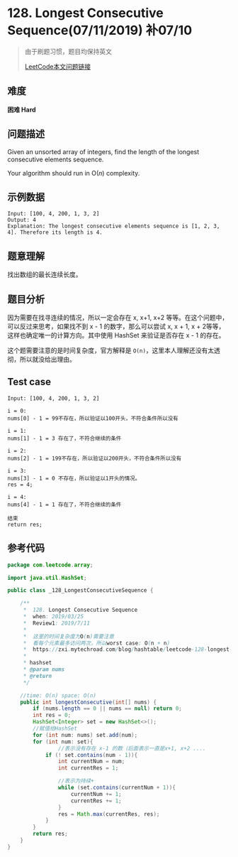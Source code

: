 # 128. Longest Consecutive Sequence(07/11/2019) 补07/10

> 由于刷题习惯，题目均保持英文
>
> [LeetCode本文问题链接](https://leetcode.com/problems/longest-consecutive-sequence/)

## 难度

**困难 Hard**

## 问题描述

Given an unsorted array of integers, find the length of the longest consecutive elements sequence.</br>

Your algorithm should run in O(*n*) complexity.

## 示例数据

```
Input: [100, 4, 200, 1, 3, 2]
Output: 4
Explanation: The longest consecutive elements sequence is [1, 2, 3, 4]. Therefore its length is 4.
```

## 题意理解

找出数组的最长连续长度。

## 题目分析

因为需要在找寻连续的情况，所以一定会存在 x, x+1, x+2 等等。在这个问题中，可以反过来思考，如果找不到 x - 1 的数字，那么可以尝试 x, x + 1, x + 2等等，这样也确定唯一的计算方向。其中使用 HashSet 来验证是否存在 x - 1 的存在。

这个题需要注意的是时间复杂度，官方解释是 `O(n)`，这里本人理解还没有太透彻，所以就没给出理由。

## Test case

```
Input: [100, 4, 200, 1, 3, 2]

i = 0:
nums[0] - 1 = 99不存在，所以验证以100开头，不符合条件所以没有

i = 1:
nums[1] - 1 = 3 存在了，不符合继续的条件

i = 2:
nums[2] - 1 = 199不存在，所以验证以200开头，不符合条件所以没有

i = 3:
nums[3] - 1 = 0 不存在，所以验证以1开头的情况。
res = 4;

i = 4:
nums[4] - 1 = 1 存在了，不符合继续的条件

结束
return res;
```

## 参考代码

```java
package com.leetcode.array;

import java.util.HashSet;

public class _128_LongestConsecutiveSequence {

    /**
     *  128. Longest Consecutive Sequence
     *  when: 2019/03/25
     *  Review1: 2019/7/11
     *
     *  这里的时间复杂度为O(n)需要注意
     *  看每个元素最多访问两次，所以worst case: O(n + n)
     *  https://zxi.mytechroad.com/blog/hashtable/leetcode-128-longest-consecutive-sequence/
     *
     * hashset
     * @param nums
     * @return
     */

    //time: O(n) space: O(n)
    public int longestConsecutive(int[] nums) {
        if (nums.length == 0 || nums == null) return 0;
        int res = 0;
        HashSet<Integer> set = new HashSet<>();
        //赋值给HashSet
        for (int num: nums) set.add(num);
        for (int num: set){
                //表示没有存在 x-1 的数（后面表示一直是x+1, x+2 ....
            if (! set.contains(num - 1)){
                int currentNum = num;
                int currentRes = 1;

                //表示为持续+
                while (set.contains(currentNum + 1)){
                    currentNum += 1;
                    currentRes += 1;
                }
                res = Math.max(currentRes, res);
            }
        }
        return res;
    }
}

```



